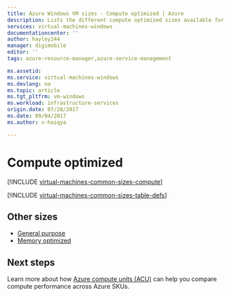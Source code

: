 ```yaml
---
title: Azure Windows VM sizes - Compute optimized | Azure
description: Lists the different compute optimized sizes available for Windows virtual machines in Azure.
services: virtual-machines-windows
documentationcenter: ''
author: hayley244
manager: digimobile
editor: ''
tags: azure-resource-manager,azure-service-management

ms.assetid: 
ms.service: virtual-machines-windows
ms.devlang: na
ms.topic: article
ms.tgt_pltfrm: vm-windows
ms.workload: infrastructure-services
origin.date: 07/28/2017
ms.date: 09/04/2017
ms.author: v-haiqya

---
```


# Compute optimized

[!INCLUDE [virtual-machines-common-sizes-compute](../../../includes/virtual-machines-common-sizes-compute.md)]

[!INCLUDE [virtual-machines-common-sizes-table-defs](../../../includes/virtual-machines-common-sizes-table-defs.md)]

## Other sizes
- [General purpose](sizes-general.md)
- [Memory optimized](../virtual-machines-windows-sizes-memory.md)

## Next steps
Learn more about how [Azure compute units (ACU)](acu.md) can help you compare compute performance across Azure SKUs.
